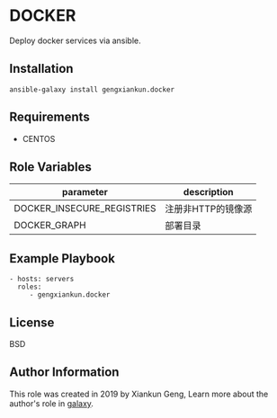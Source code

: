 DOCKER
=========

Deploy docker services via ansible.

Installation
------------

`ansible-galaxy install gengxiankun.docker`

Requirements
------------

- CENTOS

Role Variables
--------------

parameter | description
------------ | -------------
DOCKER_INSECURE_REGISTRIES | 注册非HTTP的镜像源
DOCKER_GRAPH | 部署目录


Example Playbook
----------------

    - hosts: servers
      roles:
         - gengxiankun.docker

License
-------

BSD

Author Information
------------------

This role was created in 2019 by Xiankun Geng, Learn more about the author's role in [galaxy](https://galaxy.ansible.com/gengxiankun).
